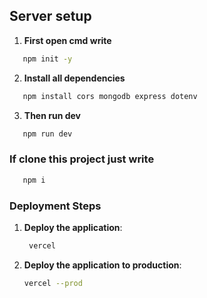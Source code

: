 ## Server setup

1. **First open cmd write**

```bash
   npm init -y
```

2. **Install all dependencies**

```bash
   npm install cors mongodb express dotenv
```

3. **Then run dev**

```bash
   npm run dev
```

### If clone this project just write

```bash
   npm i
```

### Deployment Steps

1. **Deploy the application**:

   ```bash
    vercel
   ```

2. **Deploy the application to production**:
   ```bash
   vercel --prod
   ```
